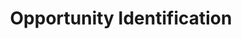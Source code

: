 ---
layout: default
title: "Opportunity Identification"
parent: "Case Study: A Innovative Umbrella Venture"
---